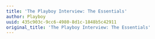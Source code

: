 ```yaml
---
title: 'The Playboy Interview: The Essentials'
author: Playboy
uuid: 435c903c-9cc6-4980-8d1c-1848b5c42911
original_title: 'The Playboy Interview: The Essentials'
---
```


